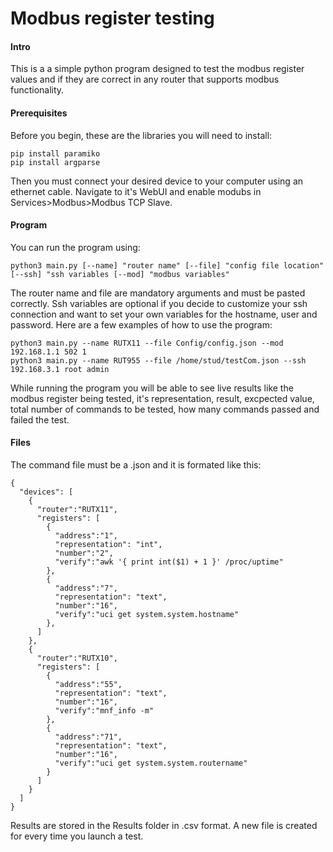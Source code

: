# Modbus register testing
#### Intro
This is a a simple python program designed to test the modbus register values and if they are correct in any router that supports modbus functionality.
#### Prerequisites
Before you begin, these are the libraries you will need to install:
```
pip install paramiko
pip install argparse
```
Then you must connect your desired device to your computer using an ethernet cable. Navigate to it's WebUI and enable modubs in Services>Modbus>Modbus TCP Slave.
#### Program
You can run the program using:
```
python3 main.py [--name] "router name" [--file] "config file location" [--ssh] "ssh variables [--mod] "modbus variables"
```
The router name and file are mandatory arguments and must be pasted correctly. Ssh variables are optional if you decide to customize your ssh connection and want to set your own variables for the hostname, user and password. Here are a few examples of how to use the program:
```
python3 main.py --name RUTX11 --file Config/config.json --mod 192.168.1.1 502 1
python3 main.py --name RUT955 --file /home/stud/testCom.json --ssh 192.168.3.1 root admin
```
While running the program you will be able to see live results like the modbus register being tested, it's representation, result, excpected value, total number of commands to be tested, how many commands passed and failed the test.
#### Files
The command file must be a .json and it is formated like this:
```
{
  "devices": [
    {
      "router":"RUTX11",
      "registers": [
        {
          "address":"1",
          "representation": "int",
          "number":"2",
          "verify":"awk '{ print int($1) + 1 }' /proc/uptime"
        },
        {
          "address":"7",
          "representation": "text",
          "number":"16",
          "verify":"uci get system.system.hostname"
        },
      ]
    },
    {
      "router":"RUTX10",
      "registers": [
        {
          "address":"55",
          "representation": "text",
          "number":"16",
          "verify":"mnf_info -m"
        },
        {
          "address":"71",
          "representation": "text",
          "number":"16",
          "verify":"uci get system.system.routername"
        }
      ]
    }
  ]
}
```
Results are stored in the Results folder in .csv format. A new file is created for every time you launch a test.